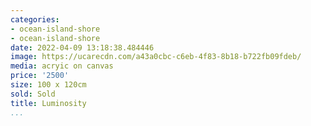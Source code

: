 ```yaml
---
categories:
- ocean-island-shore
- ocean-island-shore
date: 2022-04-09 13:18:38.484446
image: https://ucarecdn.com/a43a0cbc-c6eb-4f83-8b18-b722fb09fdeb/
media: acryic on canvas
price: '2500'
size: 100 x 120cm
sold: Sold
title: Luminosity
...
```

